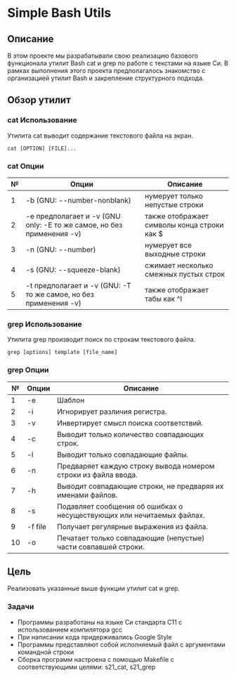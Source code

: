 # Simple Bash Utils

## Описание

В этом проекте мы разрабатывали свою реализацию базового функционала утилит Bash cat и grep по работе с текстами на языке Си. В рамках выполнения этого проекта предполагалось знакомство с организацией утилит Bash и закрепление структурного подхода.

## Обзор утилит

### cat Использование

Утилита cat выводит содержание текстового файла на экран.

`cat [OPTION] [FILE]...`

### cat Опции

| № | Опции | Описание |
| ------ | ------ | ------ |
| 1 | -b (GNU: --number-nonblank) | нумерует только непустые строки |
| 2 | -e предполагает и -v (GNU only: -E то же самое, но без применения -v) | также отображает символы конца строки как $  |
| 3 | -n (GNU: --number) | нумерует все выходные строки |
| 4 | -s (GNU: --squeeze-blank) | сжимает несколько смежных пустых строк |
| 5 | -t предполагает и -v (GNU: -T то же самое, но без применения -v) | также отображает табы как ^I |


### grep Использование

Утилита grep производит поиск по строкам текстового файла.

`grep [options] template [file_name]`

### grep Опции

| № | Опции | Описание |
| ------ | ------ | ------ |
| 1 | -e | Шаблон |
| 2 | -i | Игнорирует различия регистра.  |
| 3 | -v | Инвертирует смысл поиска соответствий. |
| 4 | -c | Выводит только количество совпадающих строк. |
| 5 | -l | Выводит только совпадающие файлы.  |
| 6 | -n | Предваряет каждую строку вывода номером строки из файла ввода. |
| 7 | -h | Выводит совпадающие строки, не предваряя их именами файлов. |
| 8 | -s | Подавляет сообщения об ошибках о несуществующих или нечитаемых файлах. |
| 9 | -f file | Получает регулярные выражения из файла. |
| 10 | -o | Печатает только совпадающие (непустые) части совпавшей строки. |


## Цель

Реализовать указанные выше функции утилит cat и grep.

### Задачи

- Программы разработаны на языке Си стандарта C11 с использованием компилятора gcc  
- При написании кода придерживались Google Style
- Программы представляют собой исполняемый файл с аргументами командной строки
- Сборка программ настроена с помощью Makefile с соответствующими целями: s21_cat, s21_grep

